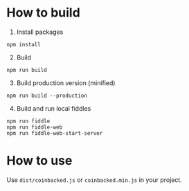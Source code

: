 # How to build

1. Install packages

```
npm install
```

2. Build 
```
npm run build
```

3. Build production version (minified)

```
npm run build --production
```

4. Build and run local fiddles

```
npm run fiddle
npm run fiddle-web
npm run fiddle-web-start-server
```

# How to use

Use `dist/coinbacked.js` or `coinbacked.min.js` in your project.